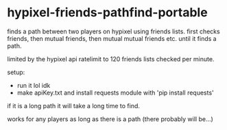 # hypixel-friends-pathfind-portable
finds a path between two players on hypixel using friends lists. first checks friends, then mutual friends, then mutual mutual friends etc. until it finds a path.

limited by the hypixel api ratelimit to 120 friends lists checked per minute.

setup:
* run it lol idk
* make apiKey.txt and install requests module with 'pip install requests'

if it is a long path it will take a long time to find.

works for any players as long as there is a path (there probably will be...)
